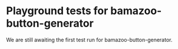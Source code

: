 # Playground tests for bamazoo-button-generator
We are still awaiting the first test run for bamazoo-button-generator.
